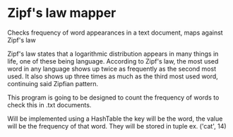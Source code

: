 # Zipf's law mapper
Checks frequency of word appearances in a text document, maps against Zipf's law

Zipf's law states that a logarithmic distribution appears in many things in life, one of these being language.
According to Zipf's law, the most used word in any language shows up twice as frequently as the second most used. 
It also shows up three times as much as the third most used word, continuing said Zipfian pattern. 

This program is going to be designed to count the frequency of words to check this in .txt documents.

Will be implemented using a HashTable
the key will be the word, the value will be the frequency of that word. They will be stored in tuple
ex. ('cat', 14)

